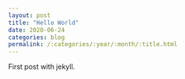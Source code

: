 ```yaml
---
layout: post
title: "Hello World"
date: 2020-06-24
categories: blog
permalink: /:categories/:year/:month/:title.html
---
```


First post with jekyll.
